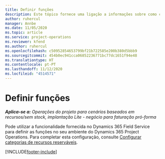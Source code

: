 ```yaml
---
title: Definir funções
description: Este tópico fornece uma ligação a informações sobre como configurar categorias de recursos reserváveis.
author: ruhercul
manager: Annbe
ms.date: 11/05/2020
ms.topic: article
ms.service: project-operations
ms.reviewer: kfend
ms.author: ruhercul
ms.openlocfilehash: c50952854653799bf21b722585e200b380d5bbb9
ms.sourcegitcommit: 454b0ec941cca06852236771bc77dc1651f94e48
ms.translationtype: HT
ms.contentlocale: pt-PT
ms.lasthandoff: 11/12/2020
ms.locfileid: "4514571"
---
```

# <a name="define-roles"></a>Definir funções

_**Aplica-se a:** Operações do projeto para cenários baseados em recursos/sem stock, implantação Lite - negócio para faturação pró-forma_

Pode utilizar a funcionalidade fornecida no Dynamics 365 Field Service para definir as funções no seu ambiente do Dynamics 365 Project Operations. Para completar esta configuração, consulte [Configurar categorias de recursos reserváveis](https://docs.microsoft.com/dynamics365/field-service/set-up-bookable-resource-categories).


[!INCLUDE[footer-include](../includes/footer-banner.md)]